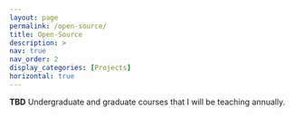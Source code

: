 ```yaml
---
layout: page
permalink: /open-source/
title: Open-Source
description: >
nav: true
nav_order: 2
display_categories: [Projects]
horizontal: true
---
```


<b>TBD</b> Undergraduate and graduate courses that I will be teaching annually.

<!-- ***

#### Data Science (CS3102, CS2020303)
- Fall 2023
- Spring 2023
- Fall 2022

***

#### Deep Learning (CS3201, CS2030304)
- Spring 2024
- Spring 2023

***

#### Machine Learning (CS1030068, CS6030303)
- Fall 2023
- Spring 2023
- Spring 2022

***

#### Artificial Intelligence and Machine Learning (CS1040194)
- Spring 2024 -->
